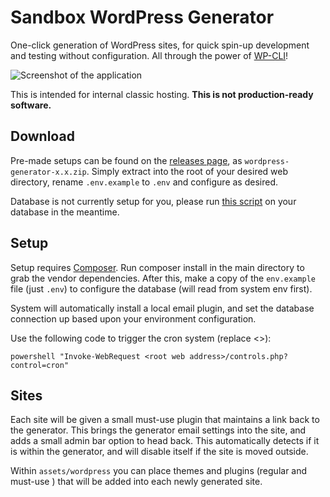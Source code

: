 # Sandbox WordPress Generator
One-click generation of WordPress sites, for quick spin-up development and
testing without configuration. All through the power of [WP-CLI][wp]!

![Screenshot of the application](https://user-images.githubusercontent.com/44401434/61215275-49b6ca00-a702-11e9-84a1-adcdd4987387.png)

This is intended for internal classic hosting. **This is not production-ready
software.**

## Download
Pre-made setups can be found on the [releases page][r], as
`wordpress-generator-x.x.zip`. Simply extract into the root of your desired web
directory, rename `.env.example` to `.env` and configure as desired.

Database is not currently setup for you, please run [this script][rd] on your
database in the meantime.

## Setup
Setup requires [Composer][c]. Run composer install in the main directory to grab
the vendor dependencies. After this, make a copy of the `env.example` file (just
`.env`) to configure the database (will read from system env first).

System will automatically install a local email plugin, and set the database
connection up based upon your environment configuration.

Use the following code to trigger the cron system (replace <>):

`powershell "Invoke-WebRequest <root web address>/controls.php?control=cron"`

## Sites
Each site will be given a small must-use plugin that maintains a link back to
the generator. This brings the generator email settings into the site, and adds
a small admin bar option to head back. This automatically detects if it is
within the generator, and will disable itself if the site is moved outside.

Within `assets/wordpress` you can place themes and plugins (regular and must-use
) that will be added into each newly generated site.

[wp]: https://wp-cli.org/
[c]:  https://getcomposer.org/
[r]:  https://github.com/bredigital/wordpress-generator/releases
[rd]: https://github.com/bredigital/wordpress-generator/blob/master/docker/mysql/create-stagingtable.sql